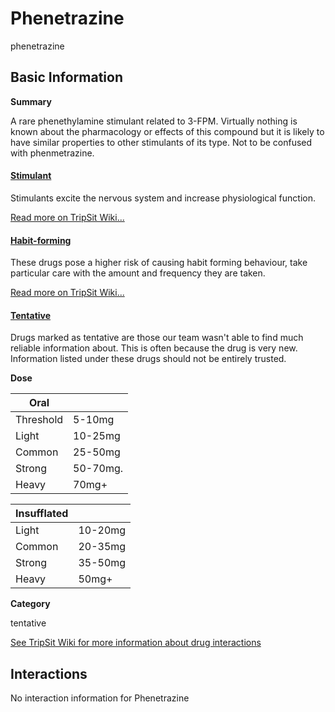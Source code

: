 # Phenetrazine

phenetrazine

## Basic Information

**Summary**

A rare phenethylamine stimulant related to 3-FPM. Virtually nothing is known about the pharmacology or effects of this compound but it is likely to have similar properties to other stimulants of its type. Not to be confused with phenmetrazine.

#### [Stimulant](/category/stimulant)

Stimulants excite the nervous system and increase physiological function.

[Read more on TripSit Wiki...](#{category.wiki})

#### [Habit-forming](/category/habit-forming)

These drugs pose a higher risk of causing habit forming behaviour, take particular care with the amount and frequency they are taken.

[Read more on TripSit Wiki...](#{category.wiki})

#### [Tentative](/category/tentative)

Drugs marked as tentative are those our team wasn't able to find much reliable information about. This is often because the drug is very new. Information listed under these drugs should not be entirely trusted.

**Dose**

| Oral      |          |
| --------- | -------- |
| Threshold | 5-10mg   |
| Light     | 10-25mg  |
| Common    | 25-50mg  |
| Strong    | 50-70mg. |
| Heavy     | 70mg+    |

| Insufflated |         |
| ----------- | ------- |
| Light       | 10-20mg |
| Common      | 20-35mg |
| Strong      | 35-50mg |
| Heavy       | 50mg+   |

**Category**

tentative

[See TripSit Wiki for more information about drug interactions](http://combo.tripsit.me/)

## Interactions

No interaction information for Phenetrazine